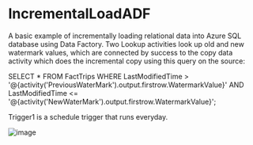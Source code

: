 # IncrementalLoadADF

A basic example of incrementally loading relational data into Azure SQL database using Data Factory. Two Lookup activities look up old and new watermark values, which are connected by success to the copy data activity which does the incremental copy using this query on the source:

SELECT * FROM FactTrips WHERE 
LastModifiedTime > '@{activity('PreviousWaterMark').output.firstrow.WatermarkValue}'
AND
LastModifiedTime <= '@{activity('NewWaterMark').output.firstrow.WatermarkValue}';


Trigger1 is a schedule trigger that runs everyday. 

![image](https://user-images.githubusercontent.com/50174304/193459409-bf22a7e5-e276-4050-96c7-69dcc0df04b7.png)

